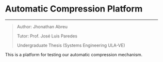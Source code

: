# Automatic Compression Platform
---

> Author: Jhonathan Abreu
>
>Tutor: Prof. José Luis Paredes
>
>Undergraduate Thesis (Systems Engineering ULA-VE)

This is a platform for testing our automatic compression mechanism.